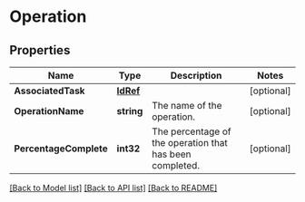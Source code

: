 # Operation

## Properties
Name | Type | Description | Notes
------------ | ------------- | ------------- | -------------
**AssociatedTask** | [**IdRef**](idRef.md) |  | [optional] 
**OperationName** | **string** | The name of the operation. | [optional] 
**PercentageComplete** | **int32** | The percentage of the operation that has been completed. | [optional] 

[[Back to Model list]](../README.md#documentation-for-models) [[Back to API list]](../README.md#documentation-for-api-endpoints) [[Back to README]](../README.md)


